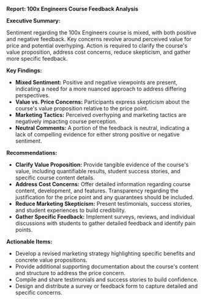 **Report: 100x Engineers Course Feedback Analysis**

**Executive Summary:**

Sentiment regarding the 100x Engineers course is mixed, with both positive and negative feedback.  Key concerns revolve around perceived value for price and potential overhyping.  Action is required to clarify the course's value proposition, address cost concerns, reduce skepticism, and gather more specific feedback.

**Key Findings:**

* **Mixed Sentiment:**  Positive and negative viewpoints are present, indicating a need for a more nuanced approach to address differing perspectives.
* **Value vs. Price Concerns:**  Participants express skepticism about the course's value proposition relative to the price point.
* **Marketing Tactics:**  Perceived overhyping and marketing tactics are negatively impacting course perception.
* **Neutral Comments:**  A portion of the feedback is neutral, indicating a lack of compelling evidence for either strong positive or negative sentiment.

**Recommendations:**

* **Clarify Value Proposition:** Provide tangible evidence of the course's value, including quantifiable results, student success stories, and specific course content details.
* **Address Cost Concerns:** Offer detailed information regarding course content, development, and features. Transparency regarding the justification for the price point and any guarantees should be included.
* **Reduce Marketing Skepticism:**  Present testimonials, success stories, and student experiences to build credibility.
* **Gather Specific Feedback:** Implement surveys, reviews, and individual discussions with students to gather detailed feedback and identify pain points.


**Actionable Items:**

* Develop a revised marketing strategy highlighting specific benefits and concrete value propositions.
* Provide additional supporting documentation about the course's content and structure to address the price concern.
* Compile and share testimonials and success stories to build confidence.
* Design and distribute a survey or feedback form to capture detailed and specific concerns.

